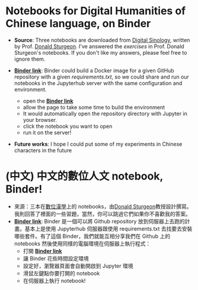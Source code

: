# Notebooks for Digital Humanities of Chinese language, on **Binder** 
- **Source**: Three notebooks are downloaded from [Digital Sinology](https://digitalsinology.org/classical-chinese-digital-humanities/), written by Prof. [Donald Sturgeon](http://dsturgeon.net/about).
I've answered the *exercises* in Prof. Donald Sturgeon's notebooks. 
If you don't like my answers, please feel free to ignore them. 

- [**Binder link**](https://mybinder.org/v2/gh/jibanCat/DigitalHumanities/master):
Binder could build a Docker image for a given GitHub repository with a given *requirements.txt*, 
so we could share and run our notebooks in the Jupyterhub server with the same configuration and environment.
  - open the [**Binder link**](https://mybinder.org/v2/gh/jibanCat/DigitalHumanities/master)
  - allow the page to take some time to build the environment
  - It would automatically open the repository directory with Jupyter in your browser.
  - click the notebook you want to open
  - run it on the server!
  
- **Future works**: I hope I could put some of my experiments in Chinese characters in the future

# (**中文**) 中文的數位人文 notebook, Binder!
- 來源：三本在[數位漢學]((https://digitalsinology.org/classical-chinese-digital-humanities/))上的 notebooks，由[Donald Sturgeon](http://dsturgeon.net/about)教授設計撰寫。 我則回答了裡面的一些習題，當然，你可以跳過它們如果你不喜歡我的答案。
- [**Binder link**](https://mybinder.org/v2/gh/jibanCat/DigitalHumanities/master): Binder 是一個可以將 Github repository 放到伺服器上去跑的計畫。基本上是使用 Jupyterhub 伺服器跟使用 requirements.txt 去找要去安裝哪些套件。有了這個 Binder，我們就能互相分享我們在 Github 上的 notebooks 然後使用同樣的電腦環境在伺服器上執行程式：
  - 打開 [**Binder link**](https://mybinder.org/v2/gh/jibanCat/DigitalHumanities/master)
  - 讓 Binder 花些時間設定環境
  - 設定好，瀏覽器頁面會自動開啟到 Jupyter 環境
  - 滑鼠左鍵點你要打開的 notebook
  - 在伺服器上執行 notebook!
